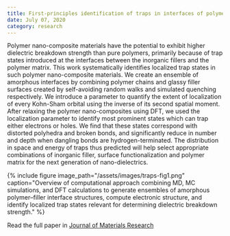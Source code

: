 ```yaml
---
title: First-principles identification of traps in interfaces of polymer nanodielectrics
date: July 07, 2020
category: research
---
```



Polymer nano-composite materials have the potential to exhibit higher dielectric breakdown strength than pure polymers, primarily because of trap states introduced at the interfaces between the inorganic fillers and the polymer matrix. This work systematically identifies localized trap states in such polymer nano-composite materials. We create an ensemble of amorphous interfaces by combining polymer chains and glassy filler surfaces created by self-avoiding random walks and simulated quenching respectively. We introduce a parameter to quantify the extent of localization of every Kohn-Sham orbital using the inverse of its second spatial moment. After relaxing the polymer nano-composites using DFT, we used the localization parameter to identify most prominent states which can trap either electrons or holes. We find that these states correspond with distorted polyhedra and broken bonds, and significantly reduce in number and depth when dangling bonds are hydrogen-terminated. The distribution in space and energy of traps thus predicted will help select appropriate combinations of inorganic filler, surface functionalization and polymer matrix for the next generation of nano-dielectrics.

{% include figure image_path="/assets/images/traps-fig1.png" caption="Overview of computational approach combining MD, MC simulations, and DFT calculations to generate ensembles of amorphous polymer–filler interface structures, compute electronic structure, and identify localized trap states relevant for determining dielectric breakdown strength." %}

Read the full paper in [Journal of Materials Research](https://doi.org/10.1557/jmr.2020.18)